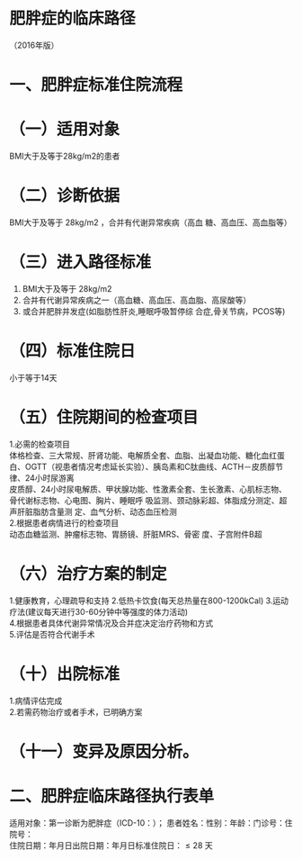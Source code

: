 # 肥胖症的临床路径  
（2016年版）  
# 一、肥胖症标准住院流程  
# （一）适用对象  
BMI大于及等于28kg/m2的患者  
# （二）诊断依据  
BMI大于及等于  $28\mathrm{{kg/m2}}$ ，合并有代谢异常疾病（高血 糖、高血压、高血脂等）  
# （三）进入路径标准  
1. BMI大于及等于 28kg/m2  
2. 合并有代谢异常疾病之一（高血糖、高血压、高血脂、高尿酸等）  
3. 或合并肥胖并发症(如脂肪性肝炎,睡眠呼吸暂停综 合症,骨关节病，PCOS等)  
# （四）标准住院日  
小于等于14天  
# （五）住院期间的检查项目  
1.必需的检查项目  
体格检查、三大常规、肝肾功能、电解质全套、血脂、出凝血功能、糖化血红蛋白、OGTT（视患者情况考虑延长实验）、胰岛素和C肽曲线、ACTH－皮质醇节律、24小时尿游离  
皮质醇、24小时尿电解质、甲状腺功能、性激素全套、生长激素、心肌标志物、骨代谢标志物、心电图、胸片、睡眠呼 吸监测、颈动脉彩超、体脂成分测定、超声肝脏脂肪含量测 定、血气分析、动态血压检测  
2.根据患者病情进行的检查项目  
动态血糖监测、肿瘤标志物、胃肠镜、肝脏MRS、骨密 度、子宫附件B超  
# （六）治疗方案的制定  
1.健康教育，心理疏导和支持 
2.低热卡饮食(每天总热量在800-1200kCal) 
 3.运动疗法(建议每天进行30-60分钟中等强度的体力活动)  
4.根据患者具体代谢异常情况及合并症决定治疗药物和方式  
5.评估是否符合代谢手术  
# （十）出院标准  
1.病情评估完成  
2.若需药物治疗或者手术，已明确方案  
# （十一）变异及原因分析。  
# 二、肥胖症临床路径执行表单  
适用对象：第一诊断为肥胖症（ICD-10：）； 患者姓名：性别：年龄：门诊号：住院号：  
住院日期：年月日出院日期：年月日标准住院日：${\leqslant}28$ 天  
